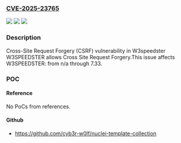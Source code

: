 ### [CVE-2025-23765](https://cve.mitre.org/cgi-bin/cvename.cgi?name=CVE-2025-23765)
![](https://img.shields.io/static/v1?label=Product&message=W3SPEEDSTER&color=blue)
![](https://img.shields.io/static/v1?label=Version&message=n%2Fa%3C%3D%207.33%20&color=brighgreen)
![](https://img.shields.io/static/v1?label=Vulnerability&message=CWE-352%20Cross-Site%20Request%20Forgery%20(CSRF)&color=brighgreen)

### Description

Cross-Site Request Forgery (CSRF) vulnerability in W3speedster W3SPEEDSTER allows Cross Site Request Forgery.This issue affects W3SPEEDSTER: from n/a through 7.33.

### POC

#### Reference
No PoCs from references.

#### Github
- https://github.com/cyb3r-w0lf/nuclei-template-collection

